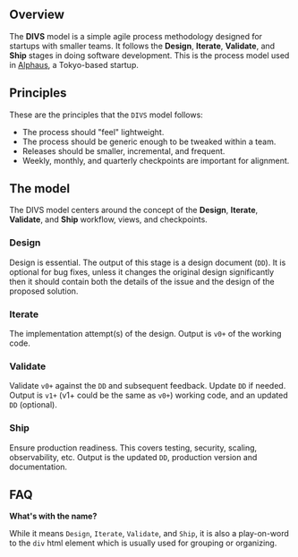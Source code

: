 ## Overview

The **DIVS** model is a simple agile process methodology designed for startups with smaller teams. It follows the **Design**, **Iterate**, **Validate**, and **Ship** stages in doing software development. This is the process model used in [Alphaus](https://www.linkedin.com/company/alphaus/), a Tokyo-based startup.

## Principles

These are the principles that the `DIVS` model follows:

* The process should "feel" lightweight.
* The process should be generic enough to be tweaked within a team.
* Releases should be smaller, incremental, and frequent.
* Weekly, monthly, and quarterly checkpoints are important for alignment.

## The model

The DIVS model centers around the concept of the **Design**, **Iterate**, **Validate**, and **Ship** workflow, views, and checkpoints.

### Design

Design is essential. The output of this stage is a design document (`DD`). It is optional for bug fixes, unless it changes the original design significantly then it should contain both the details of the issue and the design of the proposed solution.

### Iterate

The implementation attempt(s) of the design. Output is `v0+` of the working code.

### Validate

Validate `v0+` against the `DD` and subsequent feedback. Update `DD` if needed. Output is `v1+` (v1+ could be the same as `v0+`) working code, and an updated `DD` (optional).

### Ship

Ensure production readiness. This covers testing, security, scaling, observability, etc. Output is the updated `DD`, production version and documentation.

## FAQ

**What's with the name?**

While it means `Design`, `Iterate`, `Validate`, and `Ship`, it is also a play-on-word to the `div` html element which is usually used for grouping or organizing.
